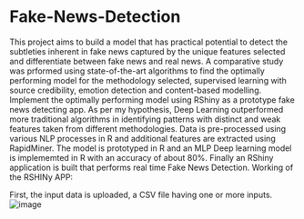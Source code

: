 # Fake-News-Detection
This project aims to build a model that has practical potential to detect the subtleties inherent in fake news captured by the unique features selected and differentiate between fake news and real news.
A comparative study was prformed using state-of-the-art algorithms to find the optimally performing model for the methodology selected, supervised learning with source credibility, emotion detection and content-based modelling. Implement the optimally performing model using RShiny as a prototype fake news detecting app.
As per my hypothesis, Deep Learning outperformed more traditional algorithms in identifying patterns with distinct and weak features taken from different methodologies.
Data is pre-processed using various NLP processes in R and additional features are extracted using RapidMiner.
The model is prototyped in R and an MLP Deep learning model is implememted in R with an accuracy of about 80%.
Finally an RShiny application is built that performs real time Fake News Detection.
Working of the RSHINy APP:

First, the input data is uploaded, a CSV file having one or more inputs.
![image](https://user-images.githubusercontent.com/46936497/68316179-eab20200-00b0-11ea-8e21-ec35e8bc06c3.png)
